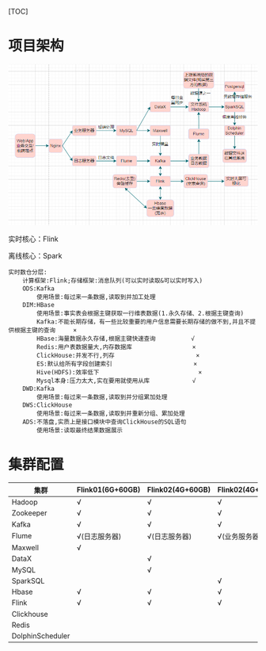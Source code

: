 [TOC]

# 项目架构

![Snipaste_2022-12-02_19-54-10](assets/Snipaste_2022-12-02_19-54-10.png)

实时核心：Flink

离线核心：Spark

```properties
实时数仓分层:
	计算框架:Flink;存储框架:消息队列(可以实时读取&可以实时写入)
	ODS:Kafka
		使用场景:每过来一条数据,读取到并加工处理
	DIM:HBase
		使用场景:事实表会根据主键获取一行维表数据(1.永久存储、2.根据主键查询)	   
		Kafka:不能长期存储，有一些比较重要的用户信息需要长期存储的做不到,并且不提供根据主键的查询     ×
		HBase:海量数据永久存储,根据主键快速查询          √
		Redis:用户表数据量大,内存数据库                 ×
		ClickHouse:并发不行,列存                       ×
		ES:默认给所有字段创建索引                       ×
		Hive(HDFS):效率低下                            ×
		Mysql本身:压力太大,实在要用就使用从库            √
	DWD:Kafka
		使用场景:每过来一条数据,读取到并分组累加处理
	DWS:ClickHouse
		使用场景:每过来一条数据,读取到并重新分组、累加处理
	ADS:不落盘,实质上是接口模块中查询ClickHouse的SQL语句
		使用场景:读取最终结果数据展示
```

# 集群配置

| 集群             | Flink01(6G+60GB) | Flink02(4G+60GB) | Flink02(4G+60GB) |
| ---------------- | ---------------- | ---------------- | ---------------- |
| Hadoop           | √                | √                | √                |
| Zookeeper        | √                | √                | √                |
| Kafka            | √                | √                | √                |
| Flume            | √(日志服务器)    | √(日志服务器)    | √(业务服务器)    |
| Maxwell          | √                |                  |                  |
| DataX            |                  | √                |                  |
| MySQL            |                  | √                |                  |
| SparkSQL         |                  |                  | √                |
| Hbase            | √                | √                | √                |
| Flink            | √                | √                | √                |
| Clickhouse       |                  |                  |                  |
| Redis            |                  |                  |                  |
| DolphinScheduler |                  |                  |                  |

